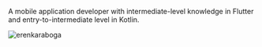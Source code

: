 
A mobile application developer with intermediate-level knowledge in Flutter and entry-to-intermediate level in Kotlin.
 
<p align="left">
<p><img align="center" src="https://github-readme-streak-stats.herokuapp.com/?user=erenkaraboga&theme=dark" alt="erenkaraboga" /></p>
